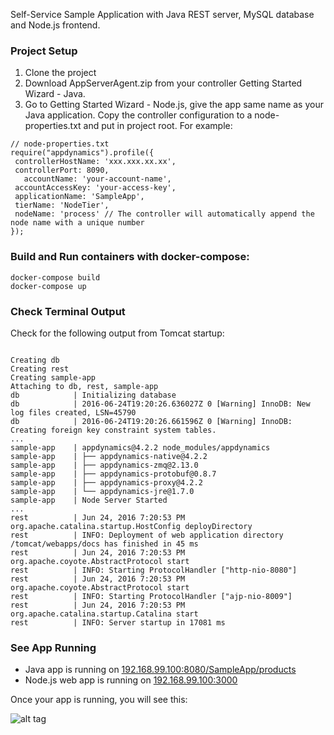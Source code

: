 Self-Service Sample Application with Java REST server, MySQL database and Node.js frontend.

### Project Setup
1. Clone the project
2. Download AppServerAgent.zip from your controller Getting Started Wizard - Java.
3. Go to Getting Started Wizard - Node.js, give the app same name as your Java application. Copy the controller configuration to a node-properties.txt and put in project root. For example:
```
// node-properties.txt
require("appdynamics").profile({
 controllerHostName: 'xxx.xxx.xx.xx',
 controllerPort: 8090, 
   accountName: 'your-account-name',
 accountAccessKey: 'your-access-key',
 applicationName: 'SampleApp',
 tierName: 'NodeTier',
 nodeName: 'process' // The controller will automatically append the node name with a unique number
});
```

### Build and Run containers with docker-compose:
```
docker-compose build
docker-compose up
```

### Check Terminal Output
Check for the following output from Tomcat startup:
```

Creating db
Creating rest
Creating sample-app
Attaching to db, rest, sample-app
db            | Initializing database
db            | 2016-06-24T19:20:26.636027Z 0 [Warning] InnoDB: New log files created, LSN=45790
db            | 2016-06-24T19:20:26.661596Z 0 [Warning] InnoDB: Creating foreign key constraint system tables.
...
sample-app    | appdynamics@4.2.2 node_modules/appdynamics
sample-app    | ├── appdynamics-native@4.2.2
sample-app    | ├── appdynamics-zmq@2.13.0
sample-app    | ├── appdynamics-protobuf@0.8.7
sample-app    | ├── appdynamics-proxy@4.2.2
sample-app    | └── appdynamics-jre@1.7.0
sample-app    | Node Server Started
...
rest          | Jun 24, 2016 7:20:53 PM org.apache.catalina.startup.HostConfig deployDirectory
rest          | INFO: Deployment of web application directory /tomcat/webapps/docs has finished in 45 ms
rest          | Jun 24, 2016 7:20:53 PM org.apache.coyote.AbstractProtocol start
rest          | INFO: Starting ProtocolHandler ["http-nio-8080"]
rest          | Jun 24, 2016 7:20:53 PM org.apache.coyote.AbstractProtocol start
rest          | INFO: Starting ProtocolHandler ["ajp-nio-8009"]
rest          | Jun 24, 2016 7:20:53 PM org.apache.catalina.startup.Catalina start
rest          | INFO: Server startup in 17081 ms
```

### See App Running
* Java app is running on [192.168.99.100:8080/SampleApp/products](http://192.168.99.100:8080/SampleApp/products)
* Node.js web app is running on [192.168.99.100:3000](http://192.168.99.100:3000/#)

Once your app is running,  you will see this:

![alt tag](https://github.com/Appdynamics/SampleApp/blob/master/sample-app/src/public/img/sampleapp.png)
